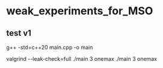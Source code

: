 # weak_experiments_for_MSO

## test v1

g++ -std=c++20 main.cpp -o main

valgrind --leak-check=full ./main 3 onemax
./main 3 onemax

